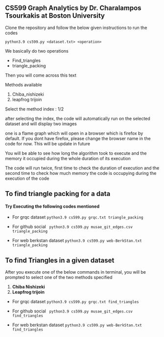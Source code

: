 
## **CS599 Graph Analytics** by  **Dr. Charalampos Tsourkakis** at Boston University 

Clone the repository and follow the below given instructions to run the codes


```python3.9 cs599.py <dataset.txt> <operation>```

We basically do two operations 
- Find_triangles
- triangle_packing

Then you will come across this text 

Methods available 
1) Chiba_nishizeki
2) leapfrog trijoin

Select the method index : 1/2

after selecting the index, the code will automatically run on the selected dataset and will display two images 

one is a flame graph which will open in a browser which is firefox by default. If you dont have firefox, please change the browser name in the code for now. This will be update in future 

You will be able to see how long the algorithm took to execute and the memory it occupied during the whole duration of its execution

The code will run twice, first time to check the duration of execution and the second time to check how much memory the code is occupying during the execution of the code 


## To find triangle packing for a data 

#### Try Executing the following codes mentioned
- For grqc dataset
``` python3.9 cs599.py grqc.txt triangle_packing ```

- For github social
``` python3.9 cs599.py musae_git_edges.csv triangle_packing```

- For web berkstan dataset
```python3.9 cs599.py web-BerkStan.txt triangle_packing```

## To find Triangles in a given dataset

After you execute one of the below commands in terminal, you will be prompted to select one of the two methods specified 

1) **Chiba Nishizeki** 
2) **Leapfrog trijoin** 

- For grqc dataset
``` python3.9 cs599.py grqc.txt find_triangles ```

- For github social
``` python3.9 cs599.py musae_git_edges.csv find_triangles```

- For web berkstan dataset
```python3.9 cs599.py web-BerkStan.txt find_triangles```



